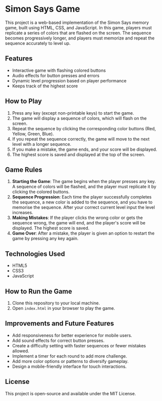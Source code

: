 # Simon Says Game
This project is a web-based implementation of the Simon Says memory game, built using HTML, CSS, and JavaScript. In this game, players must replicate a series of colors that are flashed on the screen. The sequence becomes progressively longer, and players must memorize and repeat the sequence accurately to level up.

## Features
- Interactive game with flashing colored buttons
- Audio effects for button presses and errors
- Dynamic level progression based on player performance
- Keeps track of the highest score

## How to Play
1. Press any key (except non-printable keys) to start the game.
2. The game will display a sequence of colors, which will flash on the screen.
3. Repeat the sequence by clicking the corresponding color buttons (Red, Yellow, Green, Blue).
4. If you repeat the sequence correctly, the game will move to the next level with a longer sequence.
5. If you make a mistake, the game ends, and your score will be displayed.
6. The highest score is saved and displayed at the top of the screen.

## Game Rules
1. **Starting the Game**: The game begins when the player presses any key. A sequence of colors will be flashed, and the player must replicate it by clicking the colored buttons.
2. **Sequence Progression**: Each time the player successfully completes the sequence, a new color is added to the sequence, and you have to memorise the sequence. After your correct 
 current level input the level increases.
3. **Making Mistakes**: If the player clicks the wrong color or gets the sequence wrong, the game will end, and the player's score will be displayed. The highest score is saved.
4. **Game Over**: After a mistake, the player is given an option to restart the game by pressing any key again.

## Technologies Used
- HTML5
- CSS3
- JavaScript

## How to Run the Game
1. Clone this repository to your local machine.
2. Open `index.html` in your browser to play the game.

## Improvements and Future Features
- Add responsiveness for better experience for mobile users.
- Add sound effects for correct button presses.
- Create a difficulty setting with faster sequences or fewer mistakes allowed.
- Implement a timer for each round to add more challenge.
- Add more color options or patterns to diversify gameplay.
- Design a mobile-friendly interface for touch interactions.

## License
This project is open-source and available under the MIT License.
